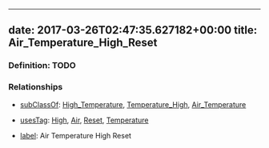 
---
date: 2017-03-26T02:47:35.627182+00:00
title: Air_Temperature_High_Reset
---
### Definition: TODO

### Relationships

* [subClassOf](http://www.w3.org/2000/01/rdf-schema#subClassOf): [High_Temperature](https://brickschema.org/schema/1.0/Brick#High_Temperature), [Temperature_High](https://brickschema.org/schema/1.0/Brick#Temperature_High), [Air_Temperature](https://brickschema.org/schema/1.0/Brick#Air_Temperature)

* [usesTag](https://brickschema.org/schema/1.0/BrickFrame#usesTag): [High](https://brickschema.org/schema/1.0/BrickTag#High), [Air](https://brickschema.org/schema/1.0/BrickTag#Air), [Reset](https://brickschema.org/schema/1.0/BrickTag#Reset), [Temperature](https://brickschema.org/schema/1.0/BrickTag#Temperature)

* [label](http://www.w3.org/2000/01/rdf-schema#label): Air Temperature High Reset

